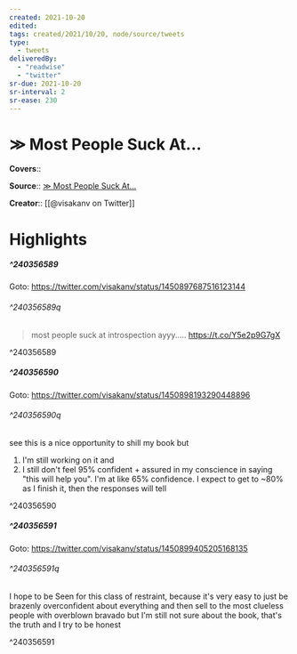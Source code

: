 ```yaml
---
created: 2021-10-20
edited:
tags: created/2021/10/20, node/source/tweets
type: 
  - tweets
deliveredBy: 
  - "readwise"
  - "twitter"
sr-due: 2021-10-20
sr-interval: 2
sr-ease: 230
---
```

# &Gt; Most People Suck At...

**Covers**:: 

**Source**:: [&Gt; Most People Suck At...](https://twitter.com/visakanv/status/1450897687516123144)

**Creator**:: [[@visakanv on Twitter]]

# Highlights
##### ^240356589


Goto: https://twitter.com/visakanv/status/1450897687516123144  

###### ^240356589q

> most people suck at introspection
ayyy..... https://t.co/Y5e2p9G7gX 

^240356589

##### ^240356590


Goto: https://twitter.com/visakanv/status/1450898193290448896  

###### ^240356590q

see this is a nice opportunity to shill my book but 
1. I'm still working on it and 
2. I still don't feel 95% confident + assured in my conscience in saying "this will help you". I'm at like 65% confidence. I expect to get to ~80% as I finish it, then the responses will tell 

^240356590

##### ^240356591


Goto: https://twitter.com/visakanv/status/1450899405205168135  

###### ^240356591q

I hope to be Seen for this class of restraint, because it's very easy to just be brazenly overconfident about everything and then sell to the most clueless people with overblown bravado
but I'm still not sure about the book, that's the truth and I try to be honest 

^240356591

